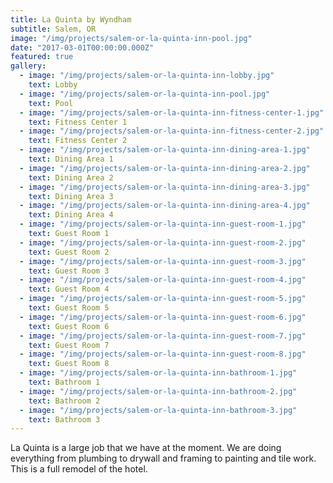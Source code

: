 ```yaml
---
title: La Quinta by Wyndham
subtitle: Salem, OR
image: "/img/projects/salem-or-la-quinta-inn-pool.jpg"
date: "2017-03-01T00:00:00.000Z"
featured: true
gallery:
  - image: "/img/projects/salem-or-la-quinta-inn-lobby.jpg"
    text: Lobby
  - image: "/img/projects/salem-or-la-quinta-inn-pool.jpg"
    text: Pool
  - image: "/img/projects/salem-or-la-quinta-inn-fitness-center-1.jpg"
    text: Fitness Center 1
  - image: "/img/projects/salem-or-la-quinta-inn-fitness-center-2.jpg"
    text: Fitness Center 2
  - image: "/img/projects/salem-or-la-quinta-inn-dining-area-1.jpg"
    text: Dining Area 1
  - image: "/img/projects/salem-or-la-quinta-inn-dining-area-2.jpg"
    text: Dining Area 2
  - image: "/img/projects/salem-or-la-quinta-inn-dining-area-3.jpg"
    text: Dining Area 3
  - image: "/img/projects/salem-or-la-quinta-inn-dining-area-4.jpg"
    text: Dining Area 4
  - image: "/img/projects/salem-or-la-quinta-inn-guest-room-1.jpg"
    text: Guest Room 1
  - image: "/img/projects/salem-or-la-quinta-inn-guest-room-2.jpg"
    text: Guest Room 2
  - image: "/img/projects/salem-or-la-quinta-inn-guest-room-3.jpg"
    text: Guest Room 3
  - image: "/img/projects/salem-or-la-quinta-inn-guest-room-4.jpg"
    text: Guest Room 4
  - image: "/img/projects/salem-or-la-quinta-inn-guest-room-5.jpg"
    text: Guest Room 5
  - image: "/img/projects/salem-or-la-quinta-inn-guest-room-6.jpg"
    text: Guest Room 6
  - image: "/img/projects/salem-or-la-quinta-inn-guest-room-7.jpg"
    text: Guest Room 7
  - image: "/img/projects/salem-or-la-quinta-inn-guest-room-8.jpg"
    text: Guest Room 8
  - image: "/img/projects/salem-or-la-quinta-inn-bathroom-1.jpg"
    text: Bathroom 1
  - image: "/img/projects/salem-or-la-quinta-inn-bathroom-2.jpg"
    text: Bathroom 2
  - image: "/img/projects/salem-or-la-quinta-inn-bathroom-3.jpg"
    text: Bathroom 3
---
```


La Quinta is a large job that we have at the moment. We are doing everything from plumbing to drywall and framing to painting and tile work. This is a full remodel of the hotel.
